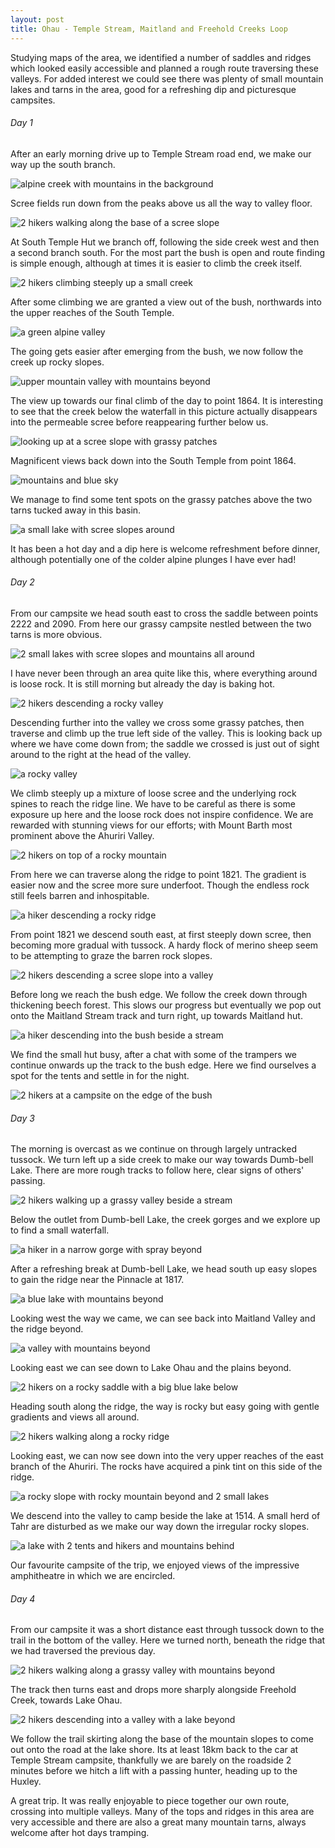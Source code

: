 ```yaml
---
layout: post
title: Ohau - Temple Stream, Maitland and Freehold Creeks Loop
---
```


Studying maps of the area, we identified a number of saddles and ridges which looked easily accessible and planned a rough route traversing these valleys. For added interest we could see there was plenty of small mountain lakes and tarns in the area, good for a refreshing dip and picturesque campsites.

###### Day 1

After an early morning drive up to Temple Stream road end, we make our way up the south branch.

![alpine creek with mountains in the background](/images/adventures/ohau_temple_maitland_freehold/ohau_temple_maitland_freehold-01_looking_down_temple_stream_south_branch-800x600.jpg)

Scree fields run down from the peaks above us all the way to valley floor.

![2 hikers walking along the base of a scree slope](/images/adventures/ohau_temple_maitland_freehold/ohau_temple_maitland_freehold-02_continuing_up_temple_stream_south-800x600.jpg)

At South Temple Hut we branch off, following the side creek west and then a second branch south. For the most part the bush is open and route finding is simple enough, although at times it is easier to climb the creek itself.

![2 hikers climbing steeply up a small creek](/images/adventures/ohau_temple_maitland_freehold/ohau_temple_maitland_freehold-03_heading_up_side_creek-800x600.jpg)

After some climbing we are granted a view out of the bush, northwards into the upper reaches of the South Temple.

![a green alpine valley](/images/adventures/ohau_temple_maitland_freehold/ohau_temple_maitland_freehold-04_view_into_upper_temple_stream_south-800x600.jpg)

The going gets easier after emerging from the bush, we now follow the creek up rocky slopes.

![upper mountain valley with mountains beyond](/images/adventures/ohau_temple_maitland_freehold/ohau_temple_maitland_freehold-05_view_back_down_side_creek-800x600.jpg)

The view up towards our final climb of the day to point 1864. It is interesting to see that the creek below the waterfall in this picture actually disappears into the permeable scree before reappearing further below us.

![looking up at a scree slope with grassy patches](/images/adventures/ohau_temple_maitland_freehold/ohau_temple_maitland_freehold-06_up_towards_head_of_valley-800x600.jpg)

Magnificent views back down into the South Temple from point 1864.

![mountains and blue sky](/images/adventures/ohau_temple_maitland_freehold/ohau_temple_maitland_freehold-07_temple_stream_south_from_1864-800x600.jpg)

We manage to find some tent spots on the grassy patches above the two tarns tucked away in this basin.

![a small lake with scree slopes around](/images/adventures/ohau_temple_maitland_freehold/ohau_temple_maitland_freehold-08_view_from_campsite-800x600.jpg)

It has been a hot day and a dip here is welcome refreshment before dinner, although potentially one of the colder alpine plunges I have ever had!

###### Day 2

From our campsite we head south east to cross the saddle between points 2222 and 2090. From here our grassy campsite nestled between the two tarns is more obvious.

![2 small lakes with scree slopes and mountains all around](/images/adventures/ohau_temple_maitland_freehold/ohau_temple_maitland_freehold-09_campsite_from_saddle-800x600.jpg)

I have never been through an area quite like this, where everything around is loose rock. It is still morning but already the day is baking hot.

![2 hikers descending a rocky valley](/images/adventures/ohau_temple_maitland_freehold/ohau_temple_maitland_freehold-10_descending_from_saddle-800x600.jpg)

Descending further into the valley we cross some grassy patches, then traverse and climb up the true left side of the valley. This is looking back up where we have come down from; the saddle we crossed is just out of sight around to the right at the head of the valley.

![a rocky valley](/images/adventures/ohau_temple_maitland_freehold/ohau_temple_maitland_freehold-11_back_towards_saddle-800x600.jpg)

We climb steeply up a mixture of loose scree and the underlying rock spines to reach the ridge line. We have to be careful as there is some exposure up here and the loose rock does not inspire confidence. We are rewarded with stunning views for our efforts; with Mount Barth most prominent above the Ahuriri Valley.

![2 hikers on top of a rocky mountain](/images/adventures/ohau_temple_maitland_freehold/ohau_temple_maitland_freehold-12_top_of_scree_climb-800x600.jpg)

From here we can traverse along the ridge to point 1821. The gradient is easier now and the scree more sure underfoot. Though the endless rock still feels barren and inhospitable.

![a hiker descending a rocky ridge](/images/adventures/ohau_temple_maitland_freehold/ohau_temple_maitland_freehold-13_a_world_of_rocks-800x600.jpg)

From point 1821 we descend south east, at first steeply down scree, then becoming more gradual with tussock. A hardy flock of merino sheep seem to be attempting to graze the barren rock slopes.

![2 hikers descending a scree slope into a valley](/images/adventures/ohau_temple_maitland_freehold/ohau_temple_maitland_freehold-14_start_descent_into_maitland_stream-800x600.jpg)

Before long we reach the bush edge. We follow the creek down through thickening beech forest. This slows our progress but eventually we pop out onto the Maitland Stream track and turn right, up towards Maitland hut.

![a hiker descending into the bush beside a stream](/images/adventures/ohau_temple_maitland_freehold/ohau_temple_maitland_freehold-15_entering_maitland_stream_bush-800x600.jpg)

We find the small hut busy, after a chat with some of the trampers we continue onwards up the track to the bush edge. Here we find ourselves a spot for the tents and settle in for the night.

![2 hikers at a campsite on the edge of the bush](/images/adventures/ohau_temple_maitland_freehold/ohau_temple_maitland_freehold-16_campsite_bush_edge-800x600.jpg)

###### Day 3

The morning is overcast as we continue on through largely untracked tussock. We turn left up a side creek to make our way towards Dumb-bell Lake. There are more rough tracks to follow here, clear signs of others' passing.

![2 hikers walking up a grassy valley beside a stream](/images/adventures/ohau_temple_maitland_freehold/ohau_temple_maitland_freehold-17_climbing_towards_dumb-bell_lake-800x600.jpg)

Below the outlet from Dumb-bell Lake, the creek gorges and we explore up to find a small waterfall.

![a hiker in a narrow gorge with spray beyond](/images/adventures/ohau_temple_maitland_freehold/ohau_temple_maitland_freehold-18_waterfall_below_dumb-bell-800x600.jpg)

After a refreshing break at Dumb-bell Lake, we head south up easy slopes to gain the ridge near the Pinnacle at 1817.

![a blue lake with mountains beyond](/images/adventures/ohau_temple_maitland_freehold/ohau_temple_maitland_freehold-19_dumb-bell_lake-800x600.jpg)

Looking west the way we came, we can see back into Maitland Valley and the ridge beyond.

![a valley with mountains beyond](/images/adventures/ohau_temple_maitland_freehold/ohau_temple_maitland_freehold-20_towards_maitland_stream_from_1817-800x600.jpg)

Looking east we can see down to Lake Ohau and the plains beyond.

![2 hikers on a rocky saddle with a big blue lake below](/images/adventures/ohau_temple_maitland_freehold/ohau_temple_maitland_freehold-21_lake_ohau-800x600.jpg)

Heading south along the ridge, the way is rocky but easy going with gentle gradients and views all around.

![2 hikers walking along a rocky ridge](/images/adventures/ohau_temple_maitland_freehold/ohau_temple_maitland_freehold-22_traversing_tops_southwards-800x600.jpg)

Looking east, we can now see down into the very upper reaches of the east branch of the Ahuriri. The rocks have acquired a pink tint on this side of the ridge.

![a rocky slope with rocky mountain beyond and 2 small lakes](/images/adventures/ohau_temple_maitland_freehold/ohau_temple_maitland_freehold-23_east_into_upper_ahuriri_east_branch-800x600.jpg)

We descend into the valley to camp beside the lake at 1514. A small herd of Tahr are disturbed as we make our way down the irregular rocky slopes. 

![a lake with 2 tents and hikers and mountains behind](/images/adventures/ohau_temple_maitland_freehold/ohau_temple_maitland_freehold-24_campsite_beside_lake_at_1514-800x600.jpg)

Our favourite campsite of the trip, we enjoyed views of the impressive amphitheatre in which we are encircled.

###### Day 4

From our campsite it was a short distance east through tussock down to the trail in the bottom of the valley. Here we turned north, beneath the ridge that we had traversed the previous day.

![2 hikers walking along a grassy valley with mountains beyond](/images/adventures/ohau_temple_maitland_freehold/ohau_temple_maitland_freehold-25_crossing_into_freehold_creek-800x600.jpg)

The track then turns east and drops more sharply alongside Freehold Creek, towards Lake Ohau.

![2 hikers descending into a valley with a lake beyond](/images/adventures/ohau_temple_maitland_freehold/ohau_temple_maitland_freehold-26_descending_freehold_creek_towards_lake_ohau-800x600.jpg)

We follow the trail skirting along the base of the mountain slopes to come out onto the road at the lake shore. Its at least 18km back to the car at Temple Stream campsite, thankfully we are barely on the roadside 2 minutes before we hitch a lift with a passing hunter, heading up to the Huxley.

A great trip. It was really enjoyable to piece together our own route, crossing into multiple valleys. Many of the tops and ridges in this area are very accessible and there are also a great many mountain tarns, always welcome after hot days tramping.